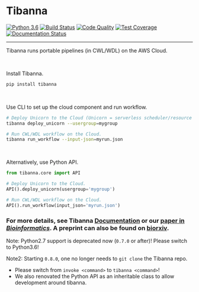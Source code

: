 # Tibanna

[![Python 3.6](https://img.shields.io/badge/python-3.6-blue.svg)](https://www.python.org/downloads/release/python-360/) [![Build Status](https://travis-ci.org/4dn-dcic/tibanna.svg?branch=master)](https://travis-ci.org/4dn-dcic/tibanna) [![Code Quality](https://api.codacy.com/project/badge/Grade/d2946b5bc0704e5c9a4893426a7e0314)](https://www.codacy.com/app/4dn/tibanna?utm_source=github.com&amp;utm_medium=referral&amp;utm_content=4dn-dcic/tibanna&amp;utm_campaign=Badge_Grade) [![Test Coverage](https://api.codacy.com/project/badge/Coverage/d2946b5bc0704e5c9a4893426a7e0314)](https://www.codacy.com/app/4dn/tibanna?utm_source=github.com&amp;utm_medium=referral&amp;utm_content=4dn-dcic/tibanna&amp;utm_campaign=Badge_Coverage) [![Documentation Status](https://readthedocs.org/projects/tibanna/badge/?version=latest)](https://tibanna.readthedocs.io/en/latest/?badge=latest)

***

Tibanna runs portable pipelines (in CWL/WDL) on the AWS Cloud.

<br>

Install Tibanna.
```bash
pip install tibanna
```

<br>

Use CLI to set up the cloud component and run workflow.
```bash
# Deploy Unicorn to the Cloud (Unicorn = serverless scheduler/resource allocator).
tibanna deploy_unicorn --usergroup=mygroup

# Run CWL/WDL workflow on the Cloud.
tibanna run_workflow --input-json=myrun.json
```

<br>

Alternatively, use Python API.

```python
from tibanna.core import API

# Deploy Unicorn to the Cloud.
API().deploy_unicorn(usergroup='mygroup')

# Run CWL/WDL workflow on the Cloud.
API().run_workflow(input_json='myrun.json')
```


### For more details, see Tibanna [**Documentation**](http://tibanna.readthedocs.io/en/latest) or our [**paper in _Bioinformatics_**](https://doi.org/10.1093/bioinformatics/btz379). A preprint can also be found on [**biorxiv**](https://www.biorxiv.org/content/10.1101/440974v3).

Note: Python2.7 support is deprecated now (`0.7.0` or after)! Please switch to Python3.6!

Note2: Starting `0.8.0`, one no longer needs to `git clone` the Tibanna repo. 
* Please switch from `invoke <command>` to `tibanna <command>`! 
* We also renovated the Python API as an inheritable class to allow development around tibanna.
